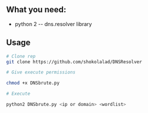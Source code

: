 ## What you need:

- python 2
-- dns.resolver library

## Usage

```bash
# Clone rep
git clone https://github.com/shokolalad/DNSResolver

# Give execute permissions

chmod +x DNSbrute.py

# Execute

python2 DNSbrute.py <ip or domain> <wordlist>
```

